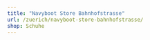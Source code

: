 ```yaml
---
title: "Navyboot Store Bahnhofstrasse"
url: /zuerich/navyboot-store-bahnhofstrasse/
shop: Schuhe
---
```

